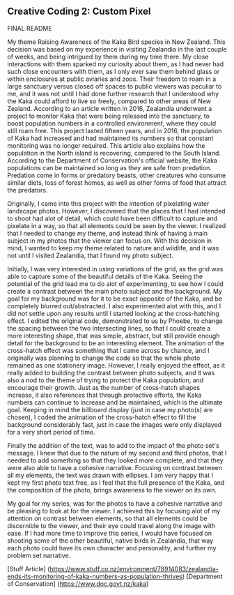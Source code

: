## Creative Coding 2: Custom Pixel
FINAL README

My theme Raising Awareness of the Kaka Bird species in New Zealand. This decision was based on my experience in visiting Zealandia in the last couple of weeks, and being intrigued by them during my time there. My close interactions with them sparked my curiosity about them, as I had never had such close encounters with them, as I only ever saw them behind glass or within enclosures at public aviaries and zoos. Their freedom to roam in a large sanctuary versus closed off spaces to public viewers was peculiar to me, and it was not until I had done further research that I understood why the Kaka could afford to live so freely, compared to other areas of New Zealand. According to an article written in 2016, Zealandia underwent a project to monitor Kaka that were being released into the sanctuary, to boost population numbers in a controlled environment, where they could still roam free. This project lasted fifteen years, and in 2016, the population of Kaka had increased and had maintained its numbers so that constant monitoring was no longer required. This article also explains how the population in the North island is recovering, compared to the South Island. According to the Department of Conservation's official website, the Kaka populations can be maintained so long as they are safe from predation. Predation come in forms or predatory beasts, other creatures who consume similar diets, loss of forest homes, as well as other forms of food that attract the predators.

Originally, I came into this project with the intention of pixelating water landscape photos. However, I discovered that the places that I had intended to shoot had alot of detail, which could have been difficult to capture and pixelate in a way, so that all elements could be seen by the viewer. I realized that I needed to change my theme, and instead think of having a main subject in my photos that the viewer can focus on. With this decision in mind, I wanted to keep my theme related to nature and wildlife, and it was not until I visited Zealandia, that I found my photo subject.

Initially, I was very interested in using variations of the grid, as the grid was able to capture some of the beautiful details of the Kaka. Seeing the potential of the grid lead me to do alot of experimenting, to see how I could create a contrast between the main photo subject and the background. My goal for my background was for it to be exact opposite of the Kaka, and be completely blurred out/abstracted. I also experimented alot with this, and I did not settle upon any results until I started looking at the cross-hatching effect. I edited the original code, demonstrated to us by Phoebe, to change the spacing between the two intersecting lines, so that I could create a more interesting shape, that was simple, abstract, but still provide enough detail for the background to be an interesting element. The animation of the cross-hatch effect was something that I came across by chance, and I originally was planning to change the code so that the whole photo remained as one stationery image. However, I really enjoyed the effect, as it really added to building the contrast between photo subjects, and it was also a nod to the theme of trying to protect the Kaka population, and encourage their growth. Just as the number of cross-hatch shapes increase, it also references that through protective efforts, the Kaka numbers can continue to increase and be maintained, which is the ultimate goal. Keeping in mind the billboard display (just in case my photo(s) are chosen), I coded the animation of the cross-hatch effect to fill the background considerably fast, just in case the images were only displayed for a very short period of time.

Finally the addition of the text, was to add to the impact of the photo set's message. I knew that due to the nature of my second and third photos, that I needed to add something so that they looked more complete, and that they were also able to have a cohesive narrative. Focusing on contrast between all my elements, the text was drawn with ellipses. I am very happy that I kept my first photo text free, as I feel that the full presence of the Kaka, and the composition of the photo, brings awareness to the viewer on its own.  

My goal for my series, was for the photos to have a cohesive narrative and be pleasing to look at for the viewer. I achieved this by focusing alot of my attention on contrast between elements, so that all elements could be discernible to the viewer, and their eye could travel along the image with ease. If I had more time to improve this series, I would have focused on shooting some of the other beautiful, native birds in Zealandia, that way each photo could have its own character and personality, and further my problem set narrative.

[Stuff Article] (https://www.stuff.co.nz/environment/78914083/zealandia-ends-its-monitoring-of-kaka-numbers-as-population-thrives)
[Department of Conservation] (https://www.doc.govt.nz/kaka)
